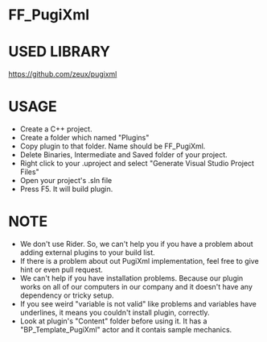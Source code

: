 # FF_PugiXml
 
# USED LIBRARY
https://github.com/zeux/pugixml

# USAGE
* Create a C++ project.
* Create a folder which named "Plugins"
* Copy plugin to that folder. Name should be FF_PugiXml.
* Delete Binaries, Intermediate and Saved folder of your project.
* Right click to your .uproject and select "Generate Visual Studio Project Files"
* Open your project's .sln file
* Press F5. It will build plugin.

# NOTE
* We don't use Rider. So, we can't help you if you have a problem about adding external plugins to your build list.
* If there is a problem about out PugiXml implementation, feel free to give hint or even pull request.
* We can't help if you have installation problems. Because our plugin works on all of our computers in our company and it doesn't have any dependency or tricky setup.
* If you see weird "variable is not valid" like problems and variables have underlines, it means you couldn't install plugin, correctly.
* Look at plugin's "Content" folder before using it. It has a "BP_Template_PugiXml" actor and it contais sample mechanics.